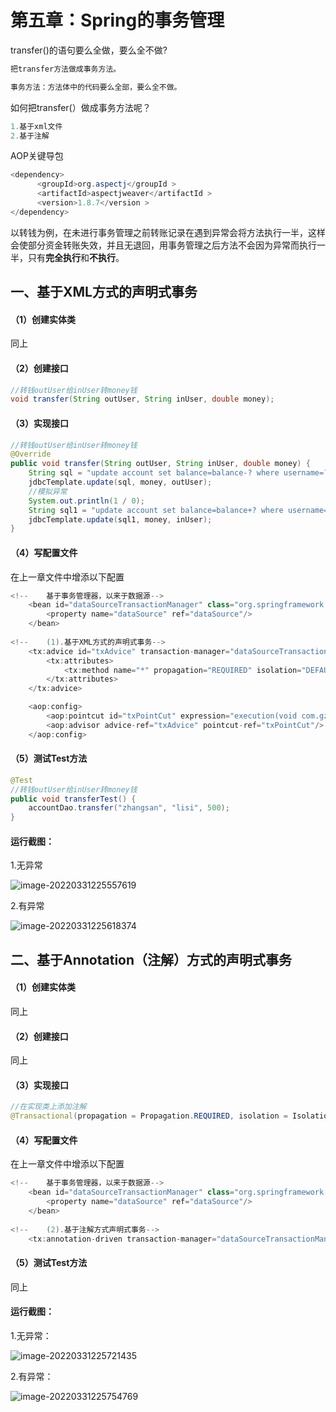 # 第五章：Spring的事务管理

transfer()的语句要么全做，要么全不做? 

```java
把transfer方法做成事务方法。

事务方法：方法体中的代码要么全部，要么全不做。
```

如何把transfer(）做成事务方法呢？

```java
1.基于xml文件	
2.基于注解
```

AOP关键导包

```java
<dependency>
      <groupId>org.aspectj</groupId >
      <artifactId>aspectjweaver</artifactId >
      <version>1.8.7</version >
</dependency>
```

以转钱为例，在未进行事务管理之前转账记录在遇到异常会将方法执行一半，这样会使部分资金转账失效，并且无退回，用事务管理之后方法不会因为异常而执行一半，只有**完全执行**和**不执行**。

## 一、基于XML方式的声明式事务

#### （1）创建实体类

同上

#### （2）创建接口

```java
//转钱outUser给inUser转money钱
void transfer(String outUser, String inUser, double money);
```

#### （3）实现接口

```java
//转钱outUser给inUser转money钱
@Override
public void transfer(String outUser, String inUser, double money) {
    String sql = "update account set balance=balance-? where username=?";
    jdbcTemplate.update(sql, money, outUser);
    //模拟异常
    System.out.println(1 / 0);
    String sql1 = "update account set balance=balance+? where username=?";
    jdbcTemplate.update(sql1, money, inUser);
}
```

#### （4）写配置文件

在上一章文件中增添以下配置

```java
<!--    基于事务管理器，以来于数据源-->
    <bean id="dataSourceTransactionManager" class="org.springframework.jdbc.datasource.DataSourceTransactionManager">
        <property name="dataSource" ref="dataSource"/>
    </bean>
        
<!--    (1).基于XML方式的声明式事务-->
    <tx:advice id="txAdvice" transaction-manager="dataSourceTransactionManager">
        <tx:attributes>
            <tx:method name="*" propagation="REQUIRED" isolation="DEFAULT" read-only="false"/>
        </tx:attributes>
    </tx:advice>

    <aop:config>
        <aop:pointcut id="txPointCut" expression="execution(void com.gzh.dao.AccountDaoImpl.transfer(String,String,double))"/>
        <aop:advisor advice-ref="txAdvice" pointcut-ref="txPointCut"/>
    </aop:config>
```

#### （5）测试Test方法

```java
@Test
//转钱outUser给inUser转money钱
public void transferTest() {
    accountDao.transfer("zhangsan", "lisi", 500);
}
```

#### 运行截图：

1.无异常

![image-20220331225557619](https://lsky.hhdxw.top/imghub/img/image-20220331225557619.png)

2.有异常

![image-20220331225618374](https://lsky.hhdxw.top/imghub/img/image-20220331225618374.png)

## 二、基于Annotation（注解）方式的声明式事务

#### （1）创建实体类

同上

#### （2）创建接口

同上

#### （3）实现接口

```java
//在实现类上添加注解
@Transactional(propagation = Propagation.REQUIRED, isolation = Isolation.DEFAULT, readOnly = false)
```

#### （4）写配置文件

在上一章文件中增添以下配置

```java
<!--    基于事务管理器，以来于数据源-->
    <bean id="dataSourceTransactionManager" class="org.springframework.jdbc.datasource.DataSourceTransactionManager">
        <property name="dataSource" ref="dataSource"/>
    </bean>
        
<!--    (2).基于注解方式声明式事务-->
    <tx:annotation-driven transaction-manager="dataSourceTransactionManager"/>
```

#### （5）测试Test方法

同上

#### 运行截图：

1.无异常：

![image-20220331225721435](https://lsky.hhdxw.top/imghub/img/image-20220331225721435.png)

2.有异常：

![image-20220331225754769](https://lsky.hhdxw.top/imghub/img/image-20220331225754769.png)

